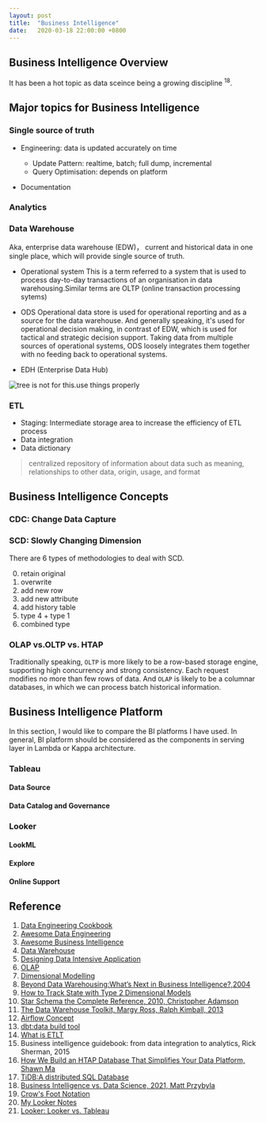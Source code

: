 ```yaml
---
layout: post
title:  "Business Intelligence"
date:   2020-03-18 22:00:00 +0800
---
```


## Business Intelligence Overview

It has been a hot topic as data sceince being a growing discipline <sup>18</sup>.


## Major topics for Business Intelligence

### Single source of truth

- Engineering: data is updated accurately on time

  - Update Pattern: realtime, batch; full dump, incremental
  - Query Optimisation: depends on platform

- Documentation

### Analytics


### Data Warehouse

Aka, enterprise data warehouse (EDW)， current and historical data in one single place, which will provide single source of truth.


- Operational system
This is a term referred to a system that is used to process day-to-day transactions of an organisation in data warehousing.Similar terms are OLTP (online transaction processing sytems)

- ODS
Operational data store is used for operational reporting and as a source for the data warehouse. And generally speaking, it's used for operational decision making, in contrast of EDW, which is used for tactical and strategic decision support. Taking data from multiple sources of operational systems, ODS loosely integrates them together with no feeding back to operational systems.

- EDH (Enterprise Data Hub)

![tree is not for this.use things properly]({{site.baseurl}}/resources/different-layers-in-data-warehouse-architecture.png)

### ETL

- Staging: Intermediate storage area to increase the efficiency of ETL process
- Data integration
- Data dictionary

> centralized repository of information about data such as meaning, relationships to other data, origin, usage, and format

## Business Intelligence Concepts

### CDC: Change Data Capture

### SCD: Slowly Changing Dimension

There are 6 types of methodologies to deal with SCD.

0. retain original
1. overwrite
2. add new row
3. add new attribute
4. add history table
5. type 4 + type 1
6. combined type

### OLAP vs.OLTP vs. HTAP

Traditionally speaking, `OLTP` is more likely to be a row-based storage engine, supporting high concurrency and strong consistency. Each request modifies no more than few rows of data.
And `OLAP` is likely to be a columnar databases, in which we can process batch historical information.


## Business Intelligence Platform

In this section, I would like to compare the BI platforms I have used. In general, BI platform should be considered as the components in serving layer in Lambda or Kappa architecture.

### Tableau

#### Data Source

#### Data Catalog and Governance

### Looker

#### LookML

#### Explore

#### Online Support

## Reference

1. [Data Engineering Cookbook](https://github.com/andkret/Cookbook)
2. [Awesome Data Engineering](https://github.com/igorbarinov/awesome-data-engineering)
3. [Awesome Business Intelligence](https://github.com/thenaturalist/awesome-business-intelligence)
4. [Data Warehouse](https://www.wikiwand.com/en/Data_warehouse)
5. [Designing Data Intensive Application](https://dataintensive.net/)
6. [OLAP](https://www.wikiwand.com/en/Online_analytical_processing)
7. [Dimensional Modelling](https://www.wikiwand.com/en/Dimensional_modeling)
8. [Beyond Data Warehousing:What’s Next in Business Intelligence?,2004](https://dl.acm.org/doi/pdf/10.1145/1031763.1031765)
9. [How to Track State with Type 2 Dimensional Models](https://engineering.shopify.com/blogs/engineering/track-state-type-2-dimensional-models)
10. [Star Schema the Complete Reference, 2010, Christopher Adamson](https://learning.oreilly.com/library/view/star-schema-the/9780071744324/ch00fm6.html)
11. [The Data Warehouse Toolkit, Margy Ross, Ralph Kimball, 2013](https://learning.oreilly.com/library/view/the-data-warehouse/9781118530801/9781118530801c00.xhtml)
12. [Airflow Concept](https://airflow.readthedocs.io/en/stable/concepts.html)
13. [dbt:data build tool](https://docs.getdbt.com/docs/introduction)
14. [What is ETLT](https://www.xplenty.com/blog/what-is-etlt/)
15. Business intelligence guidebook: from data integration to analytics, Rick Sherman, 2015
16. [How We Build an HTAP Database That Simplifies Your Data Platform, Shawn Ma](https://pingcap.com/blog/how-we-build-an-htap-database-that-simplifies-your-data-platform)
17. [TiDB:A distributed SQL Database](https://github.com/pingcap/tidb)
18. [Business Intelligence vs. Data Science, 2021, Matt Przybyla](https://www.notion.so/bobzeng/Data-Science-vs-Business-Intelligence-Differences-Towards-Data-Science-2019647dee41400b8bd2948025f6e7d9)
19. [Crow's Foot Notation](https://www.vertabelo.com/blog/crow-s-foot-notation/)
20. [My Looker Notes](https://www.notion.so/bobzeng/Looker-a9e8c954e60043f293df1dd7cf186858)
21. [Looker: Looker vs. Tableau](https://looker.com/compare/looker-vs-tableau)